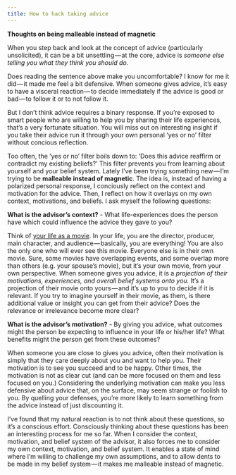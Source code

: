 ```yaml
---
title: How to hack taking advice
---
```


**Thoughts on being malleable instead of magnetic**

When you step back and look at the concept of advice (particularly unsolicited), it can be a bit unsettling — at the core, advice is *someone else telling you what they think you should do.*

Does reading the sentence above make you uncomfortable? I know for me it did — it made me feel a bit defensive. When someone gives advice, it’s easy to have a visceral reaction — to decide immediately if the advice is good or bad — to follow it or to not follow it.

But I don’t think advice requires a binary response. If you’re exposed to smart people who are willing to help you by sharing their life experiences, that’s a very fortunate situation. You will miss out on interesting insight if you take their advice run it through your own personal ‘yes or no’ filter without concious reflection.

Too often, the ‘yes or no’ filter boils down to: ‘Does this advice reaffirm or contradict my existing beliefs?’ This filter prevents you from learning about yourself and your belief system. Lately I’ve been trying something new — I’m trying to be **malleable instead of magnetic**. The idea is, instead of having a polarized personal response, I conciously reflect on the context and motivation for the advice. Then, I reflect on how it overlays on my own context, motivations, and beliefs. I ask myself the following questions:

**What is the advisor’s context?** - What life-experiences does the person have which could influence the advice they gave to you?

Think of [your life as a movie](http://www.healyourlife.com/author-don-miguel-ruiz-and-don-jose-ruiz/2010/10/lifeshelp/success-and-abundance/dont-take-it-personally). In your life, you are the director, producer, main character, and audience — basically, you are everything! You are also the only one who will ever see this movie. Everyone else is in their own movie. Sure, some movies have overlapping events, and some overlap more than others (e.g. your spouse’s movie), but it’s your own movie, from your own perspective. When someone gives you advice, it is a *projection of their motivations, experiences, and overall belief systems onto you.* It’s a projection of their movie onto yours — and it’s up to you to decide if it is relevant. If you try to imagine yourself in their movie, as them, is there additional value or insight you can get from their advice? Does the relevance or irrelevance become more clear?

**What is the advisor’s motivation?** - By giving you advice, what outcomes might the person be expecting to influence in your life or his/her life? What benefits might the person get from these outcomes?

When someone you are close to gives you advice, often their motivation is simply that they care deeply about you and want to help you. Their motivation is to see you succeed and to be happy. Other times, the motivation is not as clear cut (and can be more focused on them and less focused on you.) Considering the underlying motivation can make you less defensive about advice that, on the surface, may seem strange or foolish to you. By quelling your defenses, you’re more likely to learn something from the advice instead of just discounting it.

I’ve found that my natural reaction is to not think about these questions, so it’s a conscious effort. Consciously thinking about these questions has been an interesting process for me so far. When I consider the context, motivation, and belief system of the advisor, it also forces me to consider my own context, motivation, and belief system. It enables a state of mind where I’m willing to challenge my own assumptions, and to allow dents to be made in my belief system — it makes me malleable instead of magnetic.
